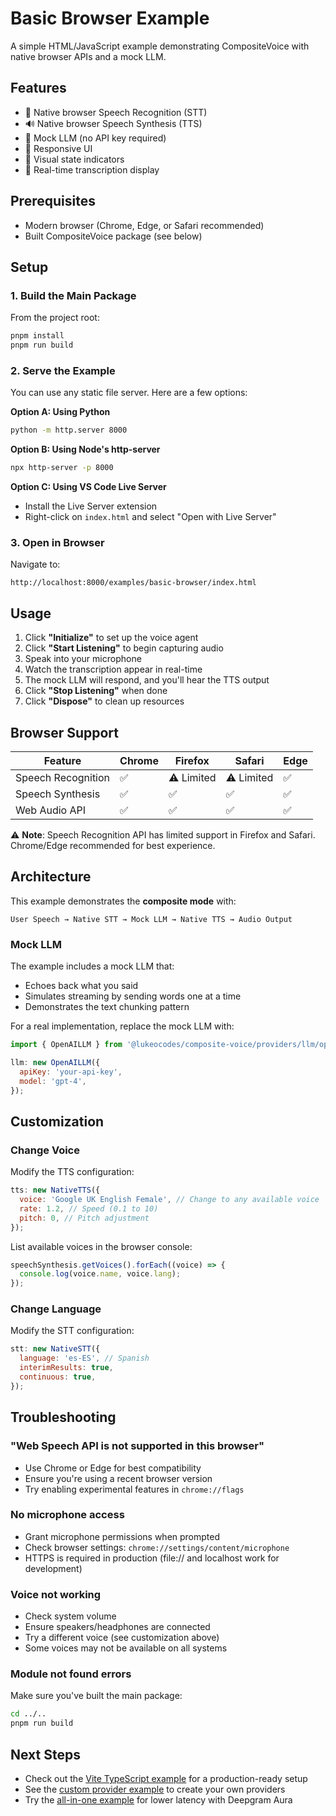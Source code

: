 # Basic Browser Example

A simple HTML/JavaScript example demonstrating CompositeVoice with native browser APIs and a mock LLM.

## Features

- 🎤 Native browser Speech Recognition (STT)
- 🔊 Native browser Speech Synthesis (TTS)
- 🤖 Mock LLM (no API key required)
- 📱 Responsive UI
- 🎨 Visual state indicators
- 📝 Real-time transcription display

## Prerequisites

- Modern browser (Chrome, Edge, or Safari recommended)
- Built CompositeVoice package (see below)

## Setup

### 1. Build the Main Package

From the project root:

```bash
pnpm install
pnpm run build
```

### 2. Serve the Example

You can use any static file server. Here are a few options:

**Option A: Using Python**

```bash
python -m http.server 8000
```

**Option B: Using Node's http-server**

```bash
npx http-server -p 8000
```

**Option C: Using VS Code Live Server**

- Install the Live Server extension
- Right-click on `index.html` and select "Open with Live Server"

### 3. Open in Browser

Navigate to:

```
http://localhost:8000/examples/basic-browser/index.html
```

## Usage

1. Click **"Initialize"** to set up the voice agent
2. Click **"Start Listening"** to begin capturing audio
3. Speak into your microphone
4. Watch the transcription appear in real-time
5. The mock LLM will respond, and you'll hear the TTS output
6. Click **"Stop Listening"** when done
7. Click **"Dispose"** to clean up resources

## Browser Support

| Feature            | Chrome | Firefox    | Safari     | Edge |
| ------------------ | ------ | ---------- | ---------- | ---- |
| Speech Recognition | ✅     | ⚠️ Limited | ⚠️ Limited | ✅   |
| Speech Synthesis   | ✅     | ✅         | ✅         | ✅   |
| Web Audio API      | ✅     | ✅         | ✅         | ✅   |

⚠️ **Note**: Speech Recognition API has limited support in Firefox and Safari. Chrome/Edge recommended for best experience.

## Architecture

This example demonstrates the **composite mode** with:

```
User Speech → Native STT → Mock LLM → Native TTS → Audio Output
```

### Mock LLM

The example includes a mock LLM that:

- Echoes back what you said
- Simulates streaming by sending words one at a time
- Demonstrates the text chunking pattern

For a real implementation, replace the mock LLM with:

```javascript
import { OpenAILLM } from '@lukeocodes/composite-voice/providers/llm/openai';

llm: new OpenAILLM({
  apiKey: 'your-api-key',
  model: 'gpt-4',
});
```

## Customization

### Change Voice

Modify the TTS configuration:

```javascript
tts: new NativeTTS({
  voice: 'Google UK English Female', // Change to any available voice
  rate: 1.2, // Speed (0.1 to 10)
  pitch: 0, // Pitch adjustment
});
```

List available voices in the browser console:

```javascript
speechSynthesis.getVoices().forEach((voice) => {
  console.log(voice.name, voice.lang);
});
```

### Change Language

Modify the STT configuration:

```javascript
stt: new NativeSTT({
  language: 'es-ES', // Spanish
  interimResults: true,
  continuous: true,
});
```

## Troubleshooting

### "Web Speech API is not supported in this browser"

- Use Chrome or Edge for best compatibility
- Ensure you're using a recent browser version
- Try enabling experimental features in `chrome://flags`

### No microphone access

- Grant microphone permissions when prompted
- Check browser settings: `chrome://settings/content/microphone`
- HTTPS is required in production (file:// and localhost work for development)

### Voice not working

- Check system volume
- Ensure speakers/headphones are connected
- Try a different voice (see customization above)
- Some voices may not be available on all systems

### Module not found errors

Make sure you've built the main package:

```bash
cd ../..
pnpm run build
```

## Next Steps

- Check out the [Vite TypeScript example](../vite-typescript/) for a production-ready setup
- See the [custom provider example](../custom-provider/) to create your own providers
- Try the [all-in-one example](../all-in-one/) for lower latency with Deepgram Aura
